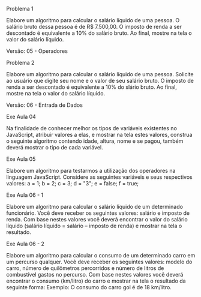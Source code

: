 Problema 1

Elabore um algoritmo para calcular o salário líquido de uma pessoa.
O salário bruto dessa pessoa é de R$ 7.500,00. 
O imposto de renda a ser descontado é equivalente a 10% do salário bruto.
Ao final, mostre na tela o valor do salário líquido.

Versão: 05 - Operadores

Problema 2

Elabore um algoritmo para calcular o salário líquido de uma pessoa.
Solicite ao usuário que digite seu nome e o valor de seu salário bruto.
O imposto de renda a ser descontado é equivalente a 10% do slário bruto.
Ao final, mostre na tela o valor do salário líquido.

Versão: 06 - Entrada de Dados

Exe Aula 04

Na finalidade de conhecer melhor os tipos de variáveis existentes no JavaScript, atribuir valores a elas, e mostrar na tela estes valores, construa o seguinte algoritmo contendo idade, altura, nome e se pagou, também deverá mostrar o tipo de cada variável.

Exe Aula 05

Elabore um algoritmo para testarmos a utilização dos operadores na linguagem JavaScript.
Considere as seguintes variáveis e seus respectivos valores:
a = 1;
b = 2;
c = 3;
d = "3";
e = false;
f = true;

Exe Aula 06  - 1

Elabore um algoritmo para calcular o salário líquido de um determinado funcionário. Você deve receber os seguintes valores: salário e imposto de renda. Com base nestes valores você deverá encontrar o valor do salário líquido (salário líquido = salário – imposto de renda) e mostrar na tela o resultado.

Exe Aula 06  - 2

Elabore um algoritmo para calcular o consumo de um determinado carro em um percurso qualquer. Você deve receber os seguintes valores: modelo do carro, número de quilômetros percorridos e número de litros de combustível gastos no percurso. Com base nestes valores você deverá encontrar o consumo (km/litro) do carro e mostrar na tela o resultado da seguinte forma:
Exemplo: O consumo do carro gol é de 18 km/litro.
